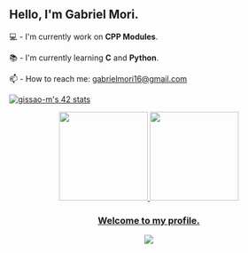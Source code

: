 ## Hello, I'm Gabriel Mori.

💻 - I'm currently work on **CPP Modules**.

📚 - I'm currently learning **C** and **Python**.

📫 - How to reach me: gabrielmori16@gmail.com

[![gissao-m's 42 stats](https://badge42.vercel.app/api/v2/cl88y7nbj00160gmdjsszlfyc/stats?cursusId=21&coalitionId=undefined)](https://github.com/JaeSeoKim/badge42)

<div align="center">
  <a href="https://github.com/issaomori">
  <img height="160em" src="https://github-readme-stats.vercel.app/api?username=issaomori&show_icons=true&theme=aura&include_all_commits=true&count_private=true"/>
  <img height="160em" src="https://github-readme-stats.vercel.app/api/top-langs/?username=issaomori&layout=compact&langs_count=7&theme=aura"/>
</div>

<h3 align="center">Welcome to my profile.</h3>

<p align = "center">
  <img src = "https://github-readme-streak-stats.herokuapp.com?user=issaomori&theme=tokyonight&hide_border=true&include_all_commits=true&line_height=27">
</p>

